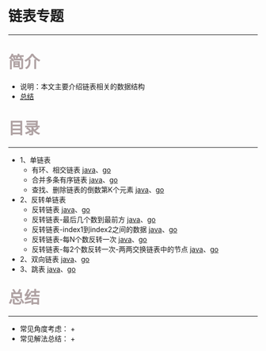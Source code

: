 # 链表专题

---

## <font color=#AfA2A3 size=6>简介</font>

+ 说明：本文主要介绍链表相关的数据结构
+ [总结](#summary)

## <font color=#AfA2A3 size=6>目录</font>

---

+ 1、单链表
    + 有环、相交链表 [java](../AlgorithmJavaVersion/src/DataStructure/list/listRealize/RingList.java)、[go]()
    + 合并多条有序链表 [java](../AlgorithmJavaVersion/src/DataStructure/list/listRealize/MergeMultiList.java)、[go]()
    + 查找、删除链表的倒数第K个元素 [java](../AlgorithmJavaVersion/src/DataStructure/list/listRealize/TheLastKImpl.java)、[go]()
+ 2、反转单链表
    + 反转链表 [java](../AlgorithmJavaVersion/src/DataStructure/list/listReverse/singleListReverse)、[go]()
    + 反转链表-最后几个数到最前方 [java](../AlgorithmJavaVersion/src/DataStructure/list/listReverse/ListReverse_LastK_2Top.java)、[go]()
    + 反转链表-index1到index2之间的数据 [java](../AlgorithmJavaVersion/src/DataStructure/list/listReverse/ListReverse_TwoPosition.java)、[go]()
    + 反转链表-每N个数反转一次 [java](../AlgorithmJavaVersion/src/DataStructure/list/listReverse/ListReverse_PartN.java)、[go]()
    + 反转链表-每2个数反转一次-两两交换链表中的节点 [java](../AlgorithmJavaVersion/src/DataStructure/list/listReverse/ListReverse_Part2_SwapPairs.java)、[go]()
+ 2、双向链表 [java](../AlgorithmJavaVersion/src/DataStructure/list/listRealize/DuplexLinkedList.java)、[go]()
+ 3、跳表 [java](../AlgorithmJavaVersion/src/DataStructure/list/listRealize/SkipList.java)、[go]()

### <font color=#AfA2A3 size=6>总结</font>

<p id="summary"></p>

---

+ 常见角度考虑：
    +
+ 常见解法总结：
    + 






